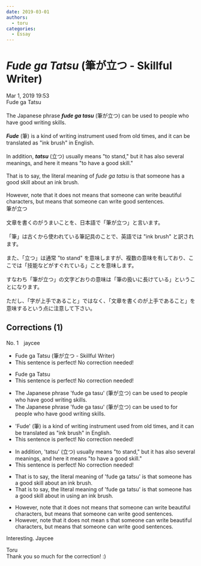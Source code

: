 ```yaml
---
date: 2019-03-01
authors:
  - toru
categories:
  - Essay
---
```


<h1 id="subject_show"><strong><em> Fude ga Tatsu</strong></em> (筆が立つ - Skillful Writer)</h1>
<div class="date">Mar 1, 2019 19:53</div>
<div id="post"><div id="body_show_ori">
Fude ga Tatsu<br/><br/>The Japanese phrase <strong><em>fude ga tasu</em></strong> (筆が立つ) can be used to people who have good writing skills.<br/><br/><strong><em>Fude</em></strong> (筆) is a kind of writing instrument used from old times, and it can be translated as "ink brush" in English.<br/><br/>In addition, <strong><em>tatsu</em></strong> (立つ) usually means "to stand," but it has also several meanings, and here it means "to have a good skill."<br/><br/>That is to say, the literal meaning of <em>fude ga tatsu</em> is that someone has a good skill about an ink brush.<br/><br/>However, note that it does not means that someone can write beautiful characters, but means that someone can write good sentences.
</div></div>

<!-- more -->

<div id="post_ja"><div id="body_show_mo">
筆が立つ<br/><br/>文章を書くのがうまいことを、日本語で「筆が立つ」と言います。<br/><br/>「筆」は古くから使われている筆記具のことで、英語では "ink brush" と訳されます。<br/><br/>また、「立つ」は通常 "to stand" を意味しますが、複数の意味を有しており、ここでは「技能などがすぐれている」ことを意味します。<br/><br/>すなわち「筆が立つ」の文字どおりの意味は「筆の扱いに長けている」ということになります。<br/><br/>ただし、「字が上手であること」ではなく、「文章を書くのが上手であること」を意味するという点に注意して下さい。
</div></div>

## Corrections (1)
<div id="block"><div class="first_name"> No. 1　<span class="just_name">jaycee</span></div><div id="block2">
<ul class="correction_field">
<li class="incorrect"> Fude ga Tatsu (筆が立つ - Skillful Writer)</li>
<li class="corrected perfect">This sentence is perfect! No correction needed!</li>
</ul>
<ul class="correction_field">
<li class="incorrect">Fude ga Tatsu</li>
<li class="corrected perfect">This sentence is perfect! No correction needed!</li>
</ul>
<ul class="correction_field">
<li class="incorrect">The Japanese phrase 'fude ga tasu' (筆が立つ) can be used to people who have good writing skills.</li>
<li class="corrected correct">
The Japanese phrase 'fude ga tasu' (筆が立つ) can be used <span class="sline">to</span> <span class="f_blue">for </span>people who have good writing skills.
</li>
</ul>
<ul class="correction_field">
<li class="incorrect">'Fude' (筆) is a kind of writing instrument used from old times, and it can be translated as "ink brush" in English.</li>
<li class="corrected perfect">This sentence is perfect! No correction needed!</li>
</ul>
<ul class="correction_field">
<li class="incorrect">In addition, 'tatsu' (立つ) usually means "to stand," but it has also several meanings, and here it means "to have a good skill."</li>
<li class="corrected perfect">This sentence is perfect! No correction needed!</li>
</ul>
<ul class="correction_field">
<li class="incorrect">That is to say, the literal meaning of 'fude ga tatsu' is that someone has a good skill about an ink brush.</li>
<li class="corrected correct">
That is to say, the literal meaning of 'fude ga tatsu' is that someone has <span class="sline">a</span> good skill <span class="sline">abou</span>t <span class="f_blue">in using </span>an ink brush.
</li>
</ul>
<ul class="correction_field">
<li class="incorrect">However, note that it does not means that someone can write beautiful characters, but means that someone can write good sentences.</li>
<li class="corrected correct">
However, note that it does not mean <span class="sline">s</span> that someone can write beautiful characters, but means that someone can write good sentences.
</li>
</ul>
<p class="comment_small">
 Interesting.  Jaycee
</p>

</div><div class="name"><span class="just_name">Toru</span><br>
Thank you so much for the correction! :)
</div>
</div>
